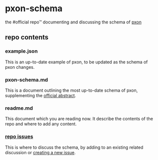 # pxon-schema
the #official repo™ documenting and discussing the schema of [pxon](http://pxon.github.io)

## repo contents

### example.json

This is an up-to-date example of pxon, to be updated as the schema of pxon changes.

### pxon-schema.md

This is a document outlining the most up-to-date schema of pxon, supplementing the [official abstract](http://pxon.github.io).

### readme.md

This document which you are reading now. It describe the contents of the repo and where to add any content.

### [repo issues](https://github.com/pxon/pxon-schema/issues)

This is where to discuss the schema, by adding to an existing related discussion or [creating a new issue](https://github.com/pxon/pxon-schema/issues/new).